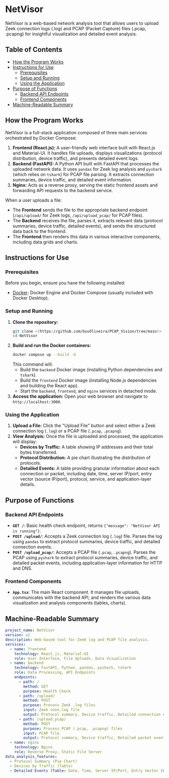 # NetVisor

NetVisor is a web-based network analysis tool that allows users to upload Zeek connection logs (.log) and PCAP (Packet Capture) files (.pcap, .pcapng) for insightful visualization and detailed event analysis.

## Table of Contents
- [How the Program Works](#how-the-program-works)
- [Instructions for Use](#instructions-for-use)
  - [Prerequisites](#prerequisites)
  - [Setup and Running](#setup-and-running)
  - [Using the Application](#using-the-application)
- [Purpose of Functions](#purpose-of-functions)
  - [Backend API Endpoints](#backend-api-endpoints)
  - [Frontend Components](#frontend-components)
- [Machine-Readable Summary](#machine-readable-summary)

## How the Program Works
NetVisor is a full-stack application composed of three main services orchestrated by Docker Compose:

1.  **Frontend (React.js):** A user-friendly web interface built with React.js and Material-UI. It handles file uploads, displays visualizations (protocol distribution, device traffic), and presents detailed event logs.
2.  **Backend (FastAPI):** A Python API built with FastAPI that processes the uploaded network data. It uses `pandas` for Zeek log analysis and `pyshark` (which relies on `tshark`) for PCAP file parsing. It extracts connection summaries, device traffic, and detailed event information.
3.  **Nginx:** Acts as a reverse proxy, serving the static frontend assets and forwarding API requests to the backend service.

When a user uploads a file:
- The **Frontend** sends the file to the appropriate backend endpoint (`/api/upload/` for Zeek logs, `/api/upload_pcap/` for PCAP files).
- The **Backend** receives the file, parses it, extracts relevant data (protocol summaries, device traffic, detailed events), and sends the structured data back to the frontend.
- The **Frontend** then renders this data in various interactive components, including data grids and charts.

## Instructions for Use

### Prerequisites
Before you begin, ensure you have the following installed:
-   [Docker](https://docs.docker.com/get-docker/): Docker Engine and Docker Compose (usually included with Docker Desktop).

### Setup and Running
1.  **Clone the repository:**
    ```bash
    git clone <(https://github.com/GusOliveira/PCAP_Vision/tree/main)>
    cd NetVisor
    ```
2.  **Build and run the Docker containers:**
    ```bash
    docker compose up --build -d
    ```
    This command will:
    -   Build the `backend` Docker image (installing Python dependencies and `tshark`).
    -   Build the `frontend` Docker image (installing Node.js dependencies and building the React app).
    -   Start the `backend`, `frontend`, and `nginx` services in detached mode.
3.  **Access the application:**
    Open your web browser and navigate to `http://localhost:3000`.

### Using the Application
1.  **Upload a File:** Click the "Upload File" button and select either a Zeek connection log (`.log`) or a PCAP file (`.pcap`, `.pcapng`).
2.  **View Analysis:** Once the file is uploaded and processed, the application will display:
    -   **Devices by Traffic:** A table showing IP addresses and their total bytes transferred.
    -   **Protocol Distribution:** A pie chart illustrating the distribution of protocols.
    -   **Detailed Events:** A table providing granular information about each connection or packet, including date, time, server IP/port, entry vector (source IP/port), protocol, service, and application-layer details.

## Purpose of Functions

### Backend API Endpoints
-   **`GET /`**: Basic health check endpoint, returns `{"message": "NetVisor API is running"}`.
-   **`POST /upload/`**: Accepts a Zeek connection log (`.log`) file. Parses the log using `pandas` to extract protocol summaries, device traffic, and detailed connection events.
-   **`POST /upload_pcap/`**: Accepts a PCAP file (`.pcap`, `.pcapng`). Parses the PCAP using `pyshark` to extract protocol summaries, device traffic, and detailed packet events, including application-layer information for HTTP and DNS.

### Frontend Components
-   **`App.tsx`**: The main React component. It manages file uploads, communicates with the backend API, and renders the various data visualization and analysis components (tables, charts).

## Machine-Readable Summary

```yaml
project_name: NetVisor
version: v2
description: Web-based tool for Zeek log and PCAP file analysis.
services:
  - name: frontend
    technology: React.js, Material-UI
    role: User Interface, File Uploads, Data Visualization
  - name: backend
    technology: FastAPI, Python, pandas, pyshark, tshark
    role: Data Processing, API Endpoints
    endpoints:
      - path: /
        method: GET
        purpose: Health Check
      - path: /upload/
        method: POST
        purpose: Process Zeek .log files
        input: Zeek conn.log file
        output: Protocol summary, Device traffic, Detailed connection events
      - path: /upload_pcap/
        method: POST
        purpose: Process PCAP (.pcap, .pcapng) files
        input: PCAP file
        output: Protocol summary, Device traffic, Detailed packet events (incl. app-layer)
  - name: nginx
    technology: Nginx
    role: Reverse Proxy, Static File Server
data_analysis_features:
  - Protocol Summary (Pie Chart)
  - Devices by Traffic (Table)
  - Detailed Events (Table: Date, Time, Server IP/Port, Entry Vector IP/Port, Protocol, Service, App Layer Info)
```

